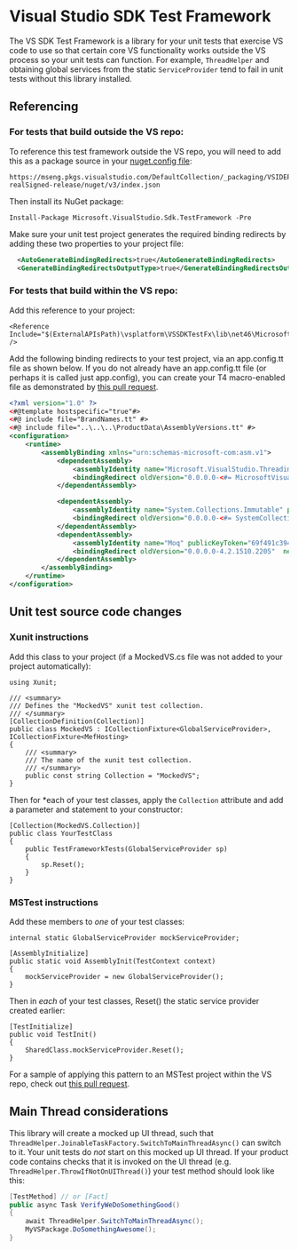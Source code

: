 # Visual Studio SDK Test Framework

The VS SDK Test Framework is a library for your unit tests that exercise VS code to use
so that certain core VS functionality works outside the VS process so your unit tests can function.
For example, `ThreadHelper` and obtaining global services from the static `ServiceProvider`
tend to fail in unit tests without this library installed.

## Referencing 

### For tests that build outside the VS repo:

To reference this test framework outside the VS repo, 
you will need to add this as a package source in your [nuget.config file](https://docs.microsoft.com/en-us/nuget/schema/nuget-config-file#packagesources):

    https://mseng.pkgs.visualstudio.com/DefaultCollection/_packaging/VSIDEProj-realSigned-release/nuget/v3/index.json

Then install its NuGet package:

    Install-Package Microsoft.VisualStudio.Sdk.TestFramework -Pre

Make sure your unit test project generates the required binding redirects by adding these two properties to your project file:

```xml
  <AutoGenerateBindingRedirects>true</AutoGenerateBindingRedirects>
  <GenerateBindingRedirectsOutputType>true</GenerateBindingRedirectsOutputType>
```

### For tests that build within the VS repo:

Add this reference to your project:

    <Reference Include="$(ExternalAPIsPath)\vsplatform\VSSDKTestFx\lib\net46\Microsoft.VisualStudio.Sdk.TestFramework.dll" />

Add the following binding redirects to your test project, via an app.config.tt file as shown below.
If you do not already have an app.config.tt file (or perhaps it is called just app.config),
you can create your T4 macro-enabled file as demonstrated by [this pull request](https://devdiv.visualstudio.com/DevDiv/Connected%20Experience/_git/VS/pullrequest/62848?_a=files&path=%2Fsrc%2Fdebugger%2FRazor%2FUnitTests).

```xml
<?xml version="1.0" ?>
<#@template hostspecific="true"#>
<#@ include file="BrandNames.tt" #>
<#@ include file="..\..\..\ProductData\AssemblyVersions.tt" #>
<configuration> 
    <runtime>
        <assemblyBinding xmlns="urn:schemas-microsoft-com:asm.v1">
            <dependentAssembly>
                <assemblyIdentity name="Microsoft.VisualStudio.Threading" publicKeyToken="b03f5f7f11d50a3a" culture="neutral"/>
                <bindingRedirect oldVersion="0.0.0.0-<#= MicrosoftVisualStudioThreadingVersion #>" newVersion="<#= MicrosoftVisualStudioThreadingVersion #>"/>
            </dependentAssembly>

            <dependentAssembly>
                <assemblyIdentity name="System.Collections.Immutable" publicKeyToken="b03f5f7f11d50a3a" culture="neutral" />
                <bindingRedirect oldVersion="0.0.0.0-<#= SystemCollectionsImmutableVersion #>"  newVersion="<#= SystemCollectionsImmutableVersion #>"/>
            </dependentAssembly>
            <dependentAssembly>
                <assemblyIdentity name="Moq" publicKeyToken="69f491c39445e920" culture="neutral" />
                <bindingRedirect oldVersion="0.0.0.0-4.2.1510.2205"  newVersion="4.2.1510.2205" />
            </dependentAssembly>
        </assemblyBinding>
    </runtime> 
</configuration>
```

## Unit test source code changes

### Xunit instructions

Add this class to your project (if a MockedVS.cs file was not added to your project automatically):

    using Xunit;

    /// <summary>
    /// Defines the "MockedVS" xunit test collection.
    /// </summary>
    [CollectionDefinition(Collection)]
    public class MockedVS : ICollectionFixture<GlobalServiceProvider>, ICollectionFixture<MefHosting>
    {
        /// <summary>
        /// The name of the xunit test collection.
        /// </summary>
        public const string Collection = "MockedVS";
    }

Then for *each of your test classes, apply the `Collection` attribute and
add a parameter and statement to your constructor:

    [Collection(MockedVS.Collection)]
    public class YourTestClass
    {
        public TestFrameworkTests(GlobalServiceProvider sp)
        {
            sp.Reset();
        }
    }

### MSTest instructions

Add these members to *one* of your test classes:

    internal static GlobalServiceProvider mockServiceProvider;

    [AssemblyInitialize]
    public static void AssemblyInit(TestContext context)
    {
        mockServiceProvider = new GlobalServiceProvider();
    }

Then in *each* of your test classes, Reset() the static service provider created earlier:

    [TestInitialize]
    public void TestInit()
    {
        SharedClass.mockServiceProvider.Reset();
    }

For a sample of applying this pattern to an MSTest project within the VS repo, check out [this pull request](https://devdiv.visualstudio.com/DevDiv/Connected%20Experience/_git/VS/pullrequest/57056?_a=files&path=%2Fsrc%2Fenv%2Fshell%2FConnected%2Ftests).

## Main Thread considerations

This library will create a mocked up UI thread, such that `ThreadHelper.JoinableTaskFactory.SwitchToMainThreadAsync()`
can switch to it. Your unit tests do *not* start on this mocked up UI thread. If your product code contains checks
that it is invoked on the UI thread (e.g. `ThreadHelper.ThrowIfNotOnUIThread()`) your test method should look like this:

```csharp
[TestMethod] // or [Fact]
public async Task VerifyWeDoSomethingGood()
{
    await ThreadHelper.SwitchToMainThreadAsync();
    MyVSPackage.DoSomethingAwesome();
}
```
